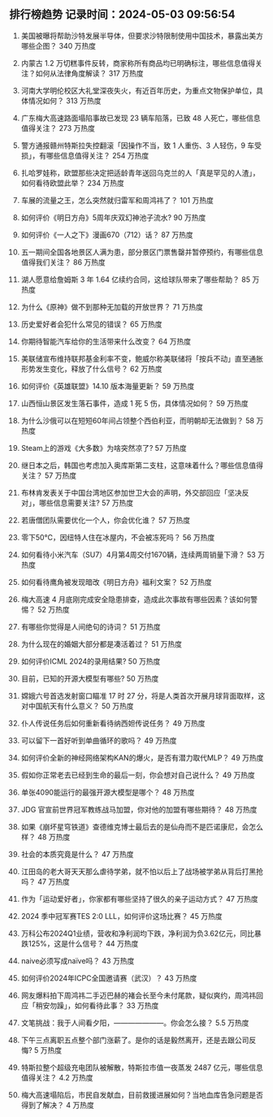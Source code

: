 
## 排行榜趋势 记录时间：2024-05-03 09:56:54
  
  1. 美国被曝将帮助沙特发展半导体，但要求沙特限制使用中国技术，暴露出美方哪些企图？ 340 万热度
    
  2. 内蒙古 1.2 万切糕事件反转，商家称所有商品均已明确标注，哪些信息值得关注？如何从法律角度解读？ 317 万热度
    
  3. 河南大学明伦校区大礼堂深夜失火，有近百年历史，为重点文物保护单位，具体情况如何？ 313 万热度
    
  4. 广东梅大高速路面塌陷事故已发现 23 辆车陷落，已致 48 人死亡，哪些信息值得关注？ 273 万热度
    
  5. 警方通报赣州特斯拉失控翻滚「因操作不当，致 1 人重伤、3 人轻伤，9 车受损」，有哪些信息值得关注？ 254 万热度
    
  6. 扎哈罗娃称，欧盟那些决定把适龄青年送回乌克兰的人「真是罕见的人渣」，如何看待欧盟此举？ 234 万热度
    
  7. 车展的流量之王，怎么突然就归雷军和周鸿祎了？ 101 万热度
    
  8. 如何评价《明日方舟》5周年庆双幻神池子流水? 90 万热度
    
  9. 如何评价《一人之下》漫画670（712）话？ 87 万热度
    
  10. 五一期间全国各地景区人满为患，部分景区门票售罄并暂停预约，有哪些信息值得我们关注？ 86 万热度
    
  11. 湖人愿意给詹姆斯 3 年 1.64 亿续约合同，这给球队带来了哪些帮助？ 85 万热度
    
  12. 为什么《原神》做不到那种无加载的开放世界？ 71 万热度
    
  13. 历史爱好者会犯什么常见的错误？ 65 万热度
    
  14. 你期待智能汽车给你的生活带来什么改变？ 64 万热度
    
  15. 美联储宣布维持联邦基金利率不变，鲍威尔称美联储将「按兵不动」直至通胀形势发生变化，释放了什么信号？ 62 万热度
    
  16. 如何评价《英雄联盟》14.10 版本海量更新？ 59 万热度
    
  17. 山西恒山景区发生落石事件，造成 1 死 5 伤，具体情况如何？ 59 万热度
    
  18. 为什么沙俄可以在短短60年间占领整个西伯利亚，而明朝却无法做到？ 58 万热度
    
  19. Steam上的游戏《大多数》为啥突然凉了? 57 万热度
    
  20. 继日本之后，韩国也考虑加入奥库斯第二支柱，这意味着什么？哪些信息值得关注？ 57 万热度
    
  21. 布林肯发表关于中国台湾地区参加世卫大会的声明，外交部回应「坚决反对」，哪些信息需要关注? 57 万热度
    
  22. 若唐僧团队需要优化一个人，你会优化谁？ 57 万热度
    
  23. 零下50℃，因纽特人住在冰屋内，不会被冻死吗？ 56 万热度
    
  24. 如何看待小米汽车（SU7）4月第4周交付1670辆，连续两周销量下滑？ 53 万热度
    
  25. 如何看待鹰角被发现暗改《明日方舟》福利文案？ 52 万热度
    
  26. 梅大高速 4 月底刚完成安全隐患排查，造成此次事故有哪些因素？该如何警惕？ 52 万热度
    
  27. 有哪些你觉得是人间绝句的诗词？ 51 万热度
    
  28. 为什么现在的婚姻大部分都是凑活着过？ 51 万热度
    
  29. 如何评价ICML 2024的录用结果? 50 万热度
    
  30. 目前，已知的开源大模型有哪些? 50 万热度
    
  31. 嫦娥六号首选发射窗口瞄准 17 时 27 分，将是人类首次开展月球背面取样，这对中国航天有什么意义？ 50 万热度
    
  32. 仆人传说任务后如何重新看待纳西妲传说任务？ 49 万热度
    
  33. 可以留下一首好听到单曲循环的歌吗？ 49 万热度
    
  34. 如何评价全新的神经网络架构KAN的爆火，是否有潜力取代MLP？ 49 万热度
    
  35. 假如你正常老去已经到生命的最后一刻，你会想对自己说什么？ 49 万热度
    
  36. 单张4090能运行的最强开源大模型是哪个？ 48 万热度
    
  37. JDG 官宣前世界冠军教练战马加盟，你对他的加盟有哪些期待？ 48 万热度
    
  38. 如果《崩坏星穹铁道》查德维克博士最后去的是仙舟而不是匹诺康尼，会怎么样？ 48 万热度
    
  39. 社会的本质究竟是什么？ 47 万热度
    
  40. 江田岛的老大哥天天那么虐待学弟，就不怕以后上了战场被学弟从背后打黑抢吗？ 47 万热度
    
  41. 作为「运动爱好者」，你家都有哪些坚持了很久的亲子运动方式？ 47 万热度
    
  42. 2024 季中冠军赛TES 2:0 LLL，如何评价这场比赛？ 45 万热度
    
  43. 万科公布2024Q1业绩，营收和净利润均下跌，净利润为负3.62亿元，同比暴跌125%，这是什么信号？ 44 万热度
    
  44. naive必须写成naïve吗？ 43 万热度
    
  45. 如何评价2024年ICPC全国邀请赛（武汉）？ 43 万热度
    
  46. 网友爆料拍下周鸿祎二手迈巴赫的褚会长至今未付尾款，疑似爽约，周鸿祎回应「稍安勿躁」，如何看待此事？ 33 万热度
    
  47. 文笔挑战：我于人间看夕阳，———————。你会怎么接？ 5.5 万热度
    
  48. 下午三点离职五点整个部门涨薪了。是你的话是毅然离开，还是去跟公司反悔? 5 万热度
    
  49. 特斯拉整个超级充电团队被解散，特斯拉市值一夜蒸发 2487 亿元，哪些信息值得关注？ 4.2 万热度
    
  50. 梅大高速塌陷后，市民自发献血，目前救援进展如何？当地血库告急问题是否得到了解决？ 4 万热度
    